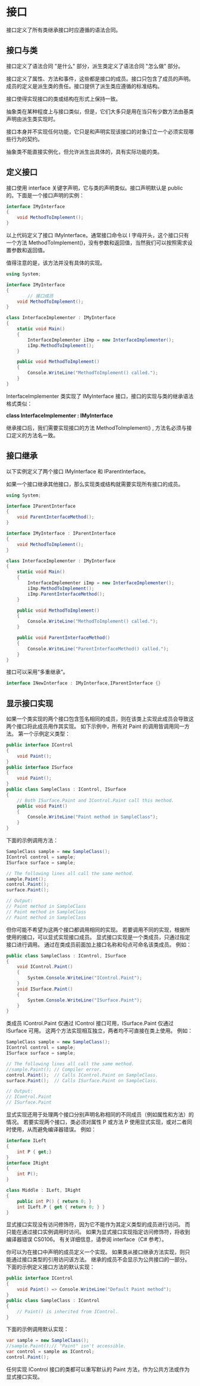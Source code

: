 # 接口

接口定义了所有类继承接口时应遵循的语法合同。

## 接口与类

接口定义了语法合同 "是什么" 部分，派生类定义了语法合同 "怎么做" 部分。

接口定义了属性、方法和事件，这些都是接口的成员。接口只包含了成员的声明。成员的定义是派生类的责任。接口提供了派生类应遵循的标准结构。

接口使得实现接口的类或结构在形式上保持一致。

抽象类在某种程度上与接口类似，但是，它们大多只是用在当只有少数方法由基类声明由派生类实现时。

接口本身并不实现任何功能，它只是和声明实现该接口的对象订立一个必须实现哪些行为的契约。

抽象类不能直接实例化，但允许派生出具体的，具有实际功能的类。

## 定义接口
接口使用 interface 关键字声明，它与类的声明类似。接口声明默认是 public 的。下面是一个接口声明的实例：

```csharp
interface IMyInterface
{
    void MethodToImplement();
}
```
以上代码定义了接口 IMyInterface。通常接口命令以 I 字母开头，这个接口只有一个方法 MethodToImplement()，没有参数和返回值，当然我们可以按照需求设置参数和返回值。

值得注意的是，该方法并没有具体的实现。

```csharp
using System;

interface IMyInterface
{
        // 接口成员
    void MethodToImplement();
}

class InterfaceImplementer : IMyInterface
{
    static void Main()
    {
        InterfaceImplementer iImp = new InterfaceImplementer();
        iImp.MethodToImplement();
    }

    public void MethodToImplement()
    {
        Console.WriteLine("MethodToImplement() called.");
    }
}
```
InterfaceImplementer 类实现了 IMyInterface 接口，接口的实现与类的继承语法格式类似：

**class InterfaceImplementer : IMyInterface**

继承接口后，我们需要实现接口的方法 MethodToImplement() , 方法名必须与接口定义的方法名一致。

## 接口继承

以下实例定义了两个接口 IMyInterface 和 IParentInterface。

如果一个接口继承其他接口，那么实现类或结构就需要实现所有接口的成员。

```csharp
using System;

interface IParentInterface
{
    void ParentInterfaceMethod();
}

interface IMyInterface : IParentInterface
{
    void MethodToImplement();
}

class InterfaceImplementer : IMyInterface
{
    static void Main()
    {
        InterfaceImplementer iImp = new InterfaceImplementer();
        iImp.MethodToImplement();
        iImp.ParentInterfaceMethod();
    }

    public void MethodToImplement()
    {
        Console.WriteLine("MethodToImplement() called.");
    }

    public void ParentInterfaceMethod()
    {
        Console.WriteLine("ParentInterfaceMethod() called.");
    }
}
```
接口可以采用“多重继承”。

```csharp
interface INewInterface : IMyInterface,IParentInterface {}
```

## 显示接口实现

如果一个类实现的两个接口包含签名相同的成员，则在该类上实现此成员会导致这两个接口将此成员用作其实现。 如下示例中，所有对 Paint 的调用皆调用同一方法。 第一个示例定义类型：

```csharp
public interface IControl
{
    void Paint();
}
public interface ISurface
{
    void Paint();
}
public class SampleClass : IControl, ISurface
{
    // Both ISurface.Paint and IControl.Paint call this method.
    public void Paint()
    {
        Console.WriteLine("Paint method in SampleClass");
    }
}
```
下面的示例调用方法：

```csharp
SampleClass sample = new SampleClass();
IControl control = sample;
ISurface surface = sample;

// The following lines all call the same method.
sample.Paint();
control.Paint();
surface.Paint();

// Output:
// Paint method in SampleClass
// Paint method in SampleClass
// Paint method in SampleClass
```
但你可能不希望为这两个接口都调用相同的实现。 若要调用不同的实现，根据所使用的接口，可以显式实现接口成员。 显式接口实现是一个类成员，只通过指定接口进行调用。 通过在类成员前面加上接口名称和句点可命名该类成员。 例如：

```csharp
public class SampleClass : IControl, ISurface
{
    void IControl.Paint()
    {
        System.Console.WriteLine("IControl.Paint");
    }
    void ISurface.Paint()
    {
        System.Console.WriteLine("ISurface.Paint");
    }
}
```
类成员 IControl.Paint 仅通过 IControl 接口可用，ISurface.Paint 仅通过 ISurface 可用。 这两个方法实现相互独立，两者均不可直接在类上使用。 例如：

```csharp
SampleClass sample = new SampleClass();
IControl control = sample;
ISurface surface = sample;

// The following lines all call the same method.
//sample.Paint(); // Compiler error.
control.Paint();  // Calls IControl.Paint on SampleClass.
surface.Paint();  // Calls ISurface.Paint on SampleClass.

// Output:
// IControl.Paint
// ISurface.Paint
```

显式实现还用于处理两个接口分别声明名称相同的不同成员（例如属性和方法）的情况。 若要实现两个接口，类必须对属性 P 或方法 P 使用显式实现，或对二者同时使用，从而避免编译器错误。 例如：

```csharp
interface ILeft
{
    int P { get;}
}
interface IRight
{
    int P();
}

class Middle : ILeft, IRight
{
    public int P() { return 0; }
    int ILeft.P { get { return 0; } }
}
```
显式接口实现没有访问修饰符，因为它不能作为其定义类型的成员进行访问。 而只能在通过接口实例调用时访问。 如果为显式接口实现指定访问修饰符，将收到编译器错误 CS0106。 有关详细信息，请参阅 interface（C# 参考）。

你可以为在接口中声明的成员定义一个实现。 如果类从接口继承方法实现，则只能通过接口类型的引用访问该方法。 继承的成员不会显示为公共接口的一部分。 下面的示例定义接口方法的默认实现：

```csharp
public interface IControl
{
    void Paint() => Console.WriteLine("Default Paint method");
}
public class SampleClass : IControl
{
    // Paint() is inherited from IControl.
}
```
下面的示例调用默认实现：

```csharp
var sample = new SampleClass();
//sample.Paint();// "Paint" isn't accessible.
var control = sample as IControl;
control.Paint();
```
任何实现 IControl 接口的类都可以重写默认的 Paint 方法，作为公共方法或作为显式接口实现。

